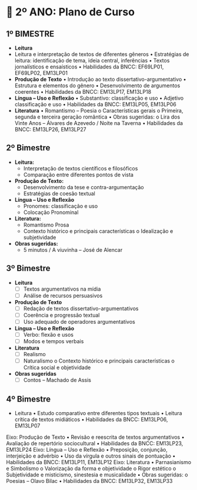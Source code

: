 # 📕 2º ANO: Plano de Curso



## 1º BIMESTRE

- **Leitura**
- Leitura e interpretação de textos de diferentes gêneros • Estratégias de leitura: identificação de tema, ideia central, inferências • Textos jornalísticos e ensaísticos • Habilidades da BNCC: EF69LP01, EF69LP02, EM13LP01
- **Produção de Texto** • Introdução ao texto dissertativo-argumentativo • Estrutura e elementos do gênero • Desenvolvimento de argumentos coerentes • Habilidades da BNCC: EM13LP17, EM13LP18
- **Língua – Uso e Reflexão** • Substantivo: classificação e uso • Adjetivo classificação e uso • Habilidades da BNCC: EM13LP05, EM13LP06
- **Literatura** • Romantismo – Poesia o Características gerais o Primeira, segunda e terceira geração romântica • Obras sugeridas: o Lira dos Vinte Anos – Álvares de Azevedo / Noite na Taverna • Habilidades da BNCC: EM13LP26, EM13LP27

## 2º Bimestre

- **Leitura:**
	- Interpretação de textos científicos e filosóficos
	- Comparação entre diferentes pontos de vista
- **Produção de Texto:**
	- Desenvolvimento da tese e contra-argumentação
	- Estratégias de coesão textual
- **Língua – Uso e Reflexão**
	- Pronomes: classificação e uso
	- Colocação Pronominal
- **Literatura:**
	- Romantismo Prosa
	- Contexto histórico e principais características o Idealização e subjetividade
- **Obras sugeridas:**
	- 5 minutos / A viuvinha – José de Alencar

## 3º Bimestre

- **Leitura**
	- [ ] Textos argumentativos na mídia
	- [ ] Análise de recursos persuasivos
- **Produção de Texto**
	- [ ] Redação de textos dissertativo-argumentativos
	- [ ] Coerência e progressão textual
	- [ ] Uso adequado de operadores argumentativos
- **Língua – Uso e Reflexão**
	- [ ] Verbo: flexão e usos
	- [ ] Modos e tempos verbais
- **Literatura**
	- [ ] Realismo
	- [ ] Naturalismo o Contexto histórico e principais características o Crítica social e objetividade
- **Obras sugeridas**
	- [ ] Contos – Machado de Assis

## 4º Bimestre

- Leitura • Estudo comparativo entre diferentes tipos textuais • Leitura crítica de textos midiáticos • Habilidades da BNCC: EM13LP06, EM13LP07

Eixo: Produção de Texto • Revisão e reescrita de textos argumentativos • Avaliação de repertório sociocultural • Habilidades da BNCC: EM13LP23, EM13LP24 Eixo: Língua – Uso e Reflexão • Preposição, conjunção, interjeição e advérbio • Uso da vírgula e outros sinais de pontuação • Habilidades da BNCC: EM13LP11, EM13LP12 Eixo: Literatura • Parnasianismo e Simbolismo o Valorização da forma e objetividade o Rigor estético o Subjetividade e misticismo, sinestesia e musicalidade • Obras sugeridas: o Poesias – Olavo Bilac • Habilidades da BNCC: EM13LP32, EM13LP33